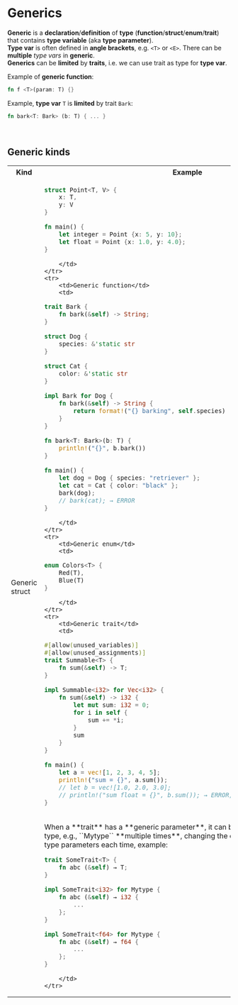 # Generics
**Generic** is a **declaration**/**definition** of **type** (**function**/**struct**/**enum**/**trait**) that contains **type variable** (aka **type parameter**).<br>
**Type var** is often defined in **angle brackets**, e.g. ``<T>`` or ``<E>``. There can be **multiple** *type vars* in **generic**.<br>
**Generics** can be **limited** by **traits**, i.e. we can use trait as type for **type var**.

Example of **generic function**:
```Rust
fn f <T>(param: T) {}
```

Example, **type var** ``T`` is **limited** by trait ``Bark``:
```Rust
fn bark<T: Bark> (b: T) { ... }
```

<br>

## Generic kinds
<table>
    <tr>
        <th>Kind</th>
        <th>Example</th>
    </tr>
    <tr>
        <td>Generic struct</td>
        <td>

```Rust
struct Point<T, V> {
    x: T,
    y: V
}

fn main() {
    let integer = Point {x: 5, y: 10};
    let float = Point {x: 1.0, y: 4.0};
}
```

        </td>
    </tr>
    <tr>
        <td>Generic function</td>
        <td>

```Rust
trait Bark {
    fn bark(&self) -> String;
}

struct Dog {
    species: &'static str
}

struct Cat {
    color: &'static str
}

impl Bark for Dog {
    fn bark(&self) -> String {
        return format!("{} barking", self.species)
    }
}

fn bark<T: Bark>(b: T) {
    println!("{}", b.bark())
}

fn main() {
    let dog = Dog { species: "retriever" };
    let cat = Cat { color: "black" };
    bark(dog);
    // bark(cat); → ERROR
}
```

        </td>
    </tr>
    <tr>
        <td>Generic enum</td>
        <td>

```Rust
enum Colors<T> {
    Red(T),
    Blue(T)
}
```
        </td>
    </tr>
    <tr>
        <td>Generic trait</td>
        <td>

```Rust
#[allow(unused_variables)]
#[allow(unused_assignments)]
trait Summable<T> {
    fn sum(&self) -> T;
}

impl Summable<i32> for Vec<i32> {
    fn sum(&self) -> i32 {
        let mut sum: i32 = 0;
        for i in self {
            sum += *i;
        }
        sum
    }
}

fn main() {
    let a = vec![1, 2, 3, 4, 5];
    println!("sum = {}", a.sum());
    // let b = vec![1.0, 2.0, 3.0];
    // println!("sum float = {}", b.sum()); → ERROR, not implemented for float!
}
```

<br>
When a **trait** has a **generic parameter**, it can be implemented for a some type, e.g., ``Mytype`` **multiple times**, changing the concrete types of the generic type parameters each time, example:

```Rust
trait SomeTrait<T> {
    fn abc (&self) → T;
}

impl SomeTrait<i32> for Mytype {
    fn abc (&self) → i32 {
        ...
    };
}

impl SomeTrait<f64> for Mytype {
    fn abc (&self) → f64 {
        ...
    };
}
```

        </td>
    </tr>
</table>